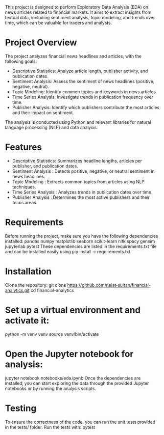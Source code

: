 This project is designed to perform Exploratory Data Analysis (EDA) on news articles related to financial markets. It aims to extract insights from textual data, including sentiment analysis, topic modeling, and trends over time, which can be valuable for traders and analysts.

# Project Overview

The project analyzes financial news headlines and articles, with the following goals:
- Descriptive Statistics: Analyze article length, publisher activity, and publication dates.
- Sentiment Analysis: Assess the sentiment of news headlines (positive, negative, neutral).
- Topic Modeling: Identify common topics and keywords in news articles.
- Time Series Analysis: Investigate trends in publication frequency over time.
- Publisher Analysis: Identify which publishers contribute the most articles and their impact on sentiment.

The analysis is conducted using Python and relevant libraries for natural language processing (NLP) and data analysis.

# Features

- Descriptive Statistics: Summarizes headline lengths, articles per publisher, and publication dates.
- Sentiment Analysis : Detects positive, negative, or neutral sentiment in news headlines.
- Topic Modeling : Extracts common topics from articles using NLP techniques.
- Time Series Analysis : Analyzes trends in publication dates over time.
- Publisher Analysis : Determines the most active publishers and their focus areas.

# Requirements

Before running the project, make sure you have the following dependencies installed:
pandas
numpy
matplotlib
seaborn
scikit-learn
nltk
spacy
gensim
jupyterlab
pytest
These dependencies are listed in the requirements.txt file and can be installed easily using pip install -r requirements.txt

# Installation

Clone the repository:
git clone https://github.com/nejat-sultan/financial-analytics.git
cd financial-analytics

# Set up a virtual environment and activate it:

python -m venv venv
source venv/bin/activate  

# Open the Jupyter notebook for analysis:

jupyter notebook notebooks/eda.ipynb
Once the dependencies are installed, you can start exploring the data through the provided Jupyter notebooks or by running the analysis scripts.

# Testing

To ensure the correctness of the code, you can run the unit tests provided in the tests/ folder. Run the tests with: pytest
